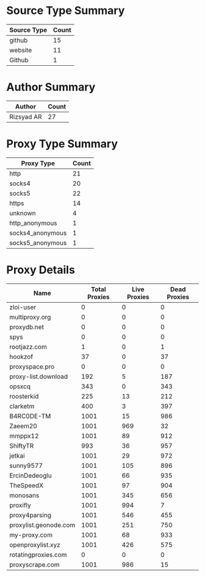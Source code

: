 # Source Type Summary

| Source Type | Count |
|-------------|-------|
| github | 15 |
| website | 11 |
| Github | 1 |


# Author Summary

| Author | Count |
|--------|-------|
| Rizsyad AR | 27 |


# Proxy Type Summary

| Proxy Type | Count |
|------------|-------|
| http | 21 |
| socks4 | 20 |
| socks5 | 22 |
| https | 14 |
| unknown | 4 |
| http_anonymous | 1 |
| socks4_anonymous | 1 |
| socks5_anonymous | 1 |


# Proxy Details

| Name | Total Proxies | Live Proxies | Dead Proxies |
|------|---------------|--------------|---------------|
| zloi-user | 0 | 0 | 0 |
| multiproxy.org | 0 | 0 | 0 |
| proxydb.net | 0 | 0 | 0 |
| spys | 0 | 0 | 0 |
| rootjazz.com | 1 | 0 | 1 |
| hookzof | 37 | 0 | 37 |
| proxyspace.pro | 0 | 0 | 0 |
| proxy-list.download | 192 | 5 | 187 |
| opsxcq | 343 | 0 | 343 |
| roosterkid | 225 | 13 | 212 |
| clarketm | 400 | 3 | 397 |
| B4RC0DE-TM | 1001 | 15 | 986 |
| Zaeem20 | 1001 | 969 | 32 |
| mmppx12 | 1001 | 89 | 912 |
| ShiftyTR | 993 | 36 | 957 |
| jetkai | 1001 | 29 | 972 |
| sunny9577 | 1001 | 105 | 896 |
| ErcinDedeoglu | 1001 | 66 | 935 |
| TheSpeedX | 1001 | 97 | 904 |
| monosans | 1001 | 345 | 656 |
| proxifly | 1001 | 994 | 7 |
| proxy4parsing | 1001 | 546 | 455 |
| proxylist.geonode.com | 1001 | 251 | 750 |
| my-proxy.com | 1001 | 68 | 933 |
| openproxylist.xyz | 1001 | 426 | 575 |
| rotatingproxies.com | 0 | 0 | 0 |
| proxyscrape.com | 1001 | 986 | 15 |
